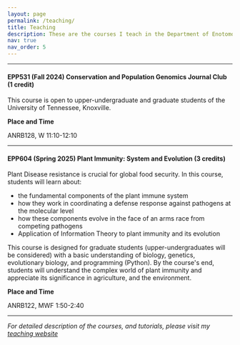 ```yaml
---
layout: page
permalink: /teaching/
title: Teaching
description: These are the courses I teach in the Department of Enotomology and Plant Pathology at UTK 
nav: true
nav_order: 5
---
```

_________
#### **EPP531 (Fall 2024) Conservation and Population Genomics Journal Club (1 credit)**
This course is open to upper-undergraduate and graduate students of the University of Tennessee, Knoxville.

**Place and Time**

ANRB128, W 11:10-12:10
_________

#### **EPP604 (Spring 2025) Plant Immunity: System and Evolution (3 credits)**
Plant Disease resistance is crucial for global food security. In this course, students will learn about:

- the fundamental components of the plant immune system
- how they work in coordinating a defense response against pathogens at the molecular level
- how these components evolve in the face of an arms race from competing pathogens
- Application of Information Theory to plant immunity and its evolution

This course is designed for graduate students (upper-undergraduates will be considered) with a basic understanding of biology, genetics, evolutionary biology, and programming (Python). By the course's end, students will understand the complex world of plant immunity and appreciate its significance in agriculture, and the environment.

**Place and Time**

ANRB122, MWF 1:50-2:40
__________


*For detailed description of the courses, and tutorials, please visit my [teaching website](https://coevolutionlab.gitlab.io/coevolutionlab/)*
